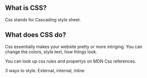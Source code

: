 ## What is CSS?

Css stands for Cascading style sheet.

## What does CSS do?

Css essentially makes your website pretty or more intriging. You can change the colors, style text, how things look.

You can look up css rules and propertys on MDN Css references.

3 ways to style. External, internal, inline

